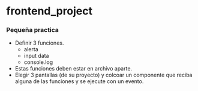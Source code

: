 # frontend_project

### Pequeña practica

* Definir 3 funciones.
    * alerta
    * input data
    * console.log
* Estas funciones deben estar en archivo aparte.
* Elegir 3 pantallas (de su proyecto) y colcoar un componente que reciba alguna de las funciones y se ejecute con un evento. 